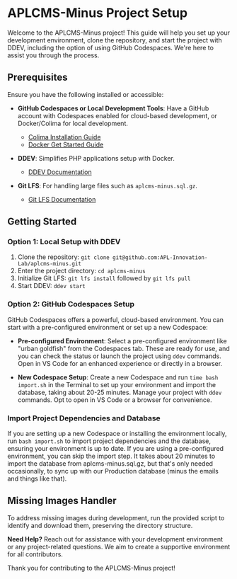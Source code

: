 
# APLCMS-Minus Project Setup

Welcome to the APLCMS-Minus project! This guide will help you set up your development environment, clone the repository, and start the project with DDEV, including the option of using GitHub Codespaces. We're here to assist you through the process.

## Prerequisites

Ensure you have the following installed or accessible:

- **GitHub Codespaces or Local Development Tools**: Have a GitHub account with Codespaces enabled for cloud-based development, or Docker/Colima for local development.
    - [Colima Installation Guide](https://github.com/abiosoft/colima)
    - [Docker Get Started Guide](https://www.docker.com/get-started)

- **DDEV**: Simplifies PHP applications setup with Docker.
    - [DDEV Documentation](https://ddev.readthedocs.io/en/stable/)

- **Git LFS**: For handling large files such as `aplcms-minus.sql.gz`.
    - [Git LFS Documentation](https://git-lfs.github.com/)

## Getting Started

### Option 1: Local Setup with DDEV

1. Clone the repository: `git clone git@github.com:APL-Innovation-Lab/aplcms-minus.git`
2. Enter the project directory: `cd aplcms-minus`
3. Initialize Git LFS: `git lfs install` followed by `git lfs pull`
4. Start DDEV: `ddev start`

### Option 2: GitHub Codespaces Setup

GitHub Codespaces offers a powerful, cloud-based environment. You can start with a pre-configured environment or set up a new Codespace:

- **Pre-configured Environment**: Select a pre-configured environment like "urban goldfish" from the Codespaces tab. These are ready for use, and you can check the status or launch the project using `ddev` commands. Open in VS Code for an enhanced experience or directly in a browser.

- **New Codespace Setup**: Create a new Codespace and run `time bash import.sh` in the Terminal to set up your environment and import the database, taking about 20-25 minutes. Manage your project with `ddev` commands. Opt to open in VS Code or a browser for convenience.

### Import Project Dependencies and Database

If you are setting up a new Codespace or installing the environment locally, run `bash import.sh` to import project dependencies and the database, ensuring your environment is up to date. If you are using a pre-configured environment, you can skip the import step. It takes about 20 minutes to import the database from aplcms-minus.sql.gz, but that's only needed occasionally, to sync up with our Production database (minus the emails and things like that).

## Missing Images Handler

To address missing images during development, run the provided script to identify and download them, preserving the directory structure.

**Need Help?** Reach out for assistance with your development environment or any project-related questions. We aim to create a supportive environment for all contributors.

Thank you for contributing to the APLCMS-Minus project!
